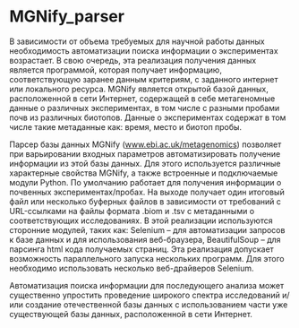 # MGNify_parser
В зависимости от объема требуемых для научной работы данных необходимость автоматизации поиска информации о экспериментах возрастает. В свою очередь, эта реализация получения данных является программой, которая получает информацию, соответствующую заранее данным критериям, с заданного интернет или локального ресурса. MGNify является открытой базой данных, расположенной в сети Интернет, содержащей в себе метагеномные данные о различных экспериментах, в том числе с разными пробами почв из различных биотопов. Данные о экспериментах содержат в том числе такие метаданные как: время, место и биотоп пробы. 

Парсер базы данных MGNify (www.ebi.ac.uk/metagenomics) позволяет при варьировании входных параметров автоматизировать получение информации из этой базы данных. Для этого используется различные характерные свойства MGNify, а также встроенные и подключаемые модули Python. По умолчанию работает для получения информации о почвенных экспериментах/пробах. На выходе получает один итоговый файл или несколько буферных файлов в зависимости от требований с URL-ссылками на файлы формата .biom  и .tsv с метаданными о соответствующих исследованиях. В этой реализации используются сторонние модулей, таких как: Selenium – для автоматизации запросов к базе данных и для использования веб-браузера, BeautifulSoup – для парсинга html кода получаемых страниц. Эта реализация допускает возможность параллельного запуска нескольких программ. Для этого необходимо использовать несколько веб-драйверов Selenium.

Автоматизация поиска информации для последующего анализа может существенно упростить проведение широкого спектра исследований и/или создание отечественной базы данных с использованием части уже существующей базы данных, расположенной в сети Интернет.
